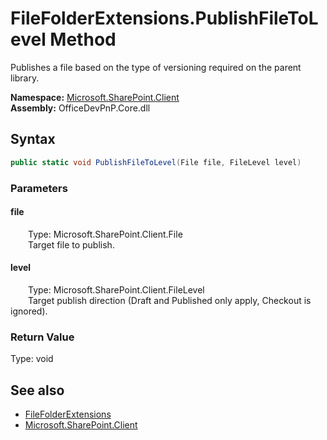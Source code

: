 # FileFolderExtensions.PublishFileToLevel Method  
 Publishes a file based on the type of versioning required on the parent library.   

**Namespace:** [Microsoft.SharePoint.Client](Microsoft.SharePoint.Client.md)  
**Assembly:** OfficeDevPnP.Core.dll  
## Syntax
```C#
public static void PublishFileToLevel(File file, FileLevel level)
```
### Parameters
#### file  
&emsp;&emsp;Type: Microsoft.SharePoint.Client.File  
&emsp;&emsp;Target file to publish.  

  

#### level  
&emsp;&emsp;Type: Microsoft.SharePoint.Client.FileLevel  
&emsp;&emsp;Target publish direction (Draft and Published only apply, Checkout is ignored).  

  

### Return Value
Type: void  

## See also
- [FileFolderExtensions](Microsoft.SharePoint.Client.FileFolderExtensions.md) 
- [Microsoft.SharePoint.Client](Microsoft.SharePoint.Client.md) 
